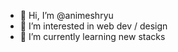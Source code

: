 - 👋 Hi, I’m @animeshryu
- 👀 I’m interested in web dev / design
- 🌱 I’m currently learning new stacks

<!---
animeshryu/animeshryu is a ✨ special ✨ repository because its `README.md` (this file) appears on your GitHub profile.
You can click the Preview link to take a look at your changes.
--->
